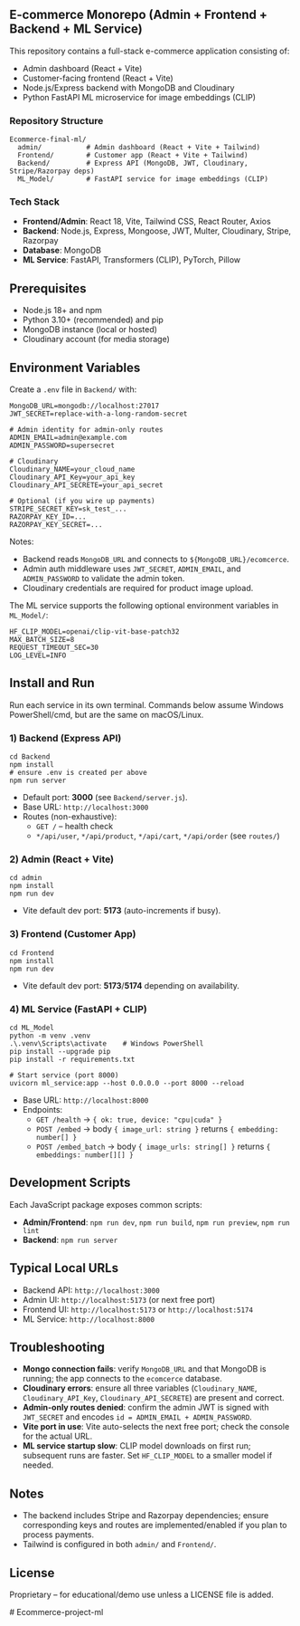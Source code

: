 ## E-commerce Monorepo (Admin + Frontend + Backend + ML Service)

This repository contains a full-stack e-commerce application consisting of:
- Admin dashboard (React + Vite)
- Customer-facing frontend (React + Vite)
- Node.js/Express backend with MongoDB and Cloudinary
- Python FastAPI ML microservice for image embeddings (CLIP)

### Repository Structure

```
Ecommerce-final-ml/
  admin/           # Admin dashboard (React + Vite + Tailwind)
  Frontend/        # Customer app (React + Vite + Tailwind)
  Backend/         # Express API (MongoDB, JWT, Cloudinary, Stripe/Razorpay deps)
  ML_Model/        # FastAPI service for image embeddings (CLIP)
```

### Tech Stack

- **Frontend/Admin**: React 18, Vite, Tailwind CSS, React Router, Axios
- **Backend**: Node.js, Express, Mongoose, JWT, Multer, Cloudinary, Stripe, Razorpay
- **Database**: MongoDB
- **ML Service**: FastAPI, Transformers (CLIP), PyTorch, Pillow

## Prerequisites

- Node.js 18+ and npm
- Python 3.10+ (recommended) and pip
- MongoDB instance (local or hosted)
- Cloudinary account (for media storage)

## Environment Variables

Create a `.env` file in `Backend/` with:

```
MongoDB_URL=mongodb://localhost:27017
JWT_SECRET=replace-with-a-long-random-secret

# Admin identity for admin-only routes
ADMIN_EMAIL=admin@example.com
ADMIN_PASSWORD=supersecret

# Cloudinary
Cloudinary_NAME=your_cloud_name
Cloudinary_API_Key=your_api_key
Cloudinary_API_SECRETE=your_api_secret

# Optional (if you wire up payments)
STRIPE_SECRET_KEY=sk_test_...
RAZORPAY_KEY_ID=...
RAZORPAY_KEY_SECRET=...
```

Notes:
- Backend reads `MongoDB_URL` and connects to `${MongoDB_URL}/ecomcerce`.
- Admin auth middleware uses `JWT_SECRET`, `ADMIN_EMAIL`, and `ADMIN_PASSWORD` to validate the admin token.
- Cloudinary credentials are required for product image upload.

The ML service supports the following optional environment variables in `ML_Model/`:

```
HF_CLIP_MODEL=openai/clip-vit-base-patch32
MAX_BATCH_SIZE=8
REQUEST_TIMEOUT_SEC=30
LOG_LEVEL=INFO
```

## Install and Run

Run each service in its own terminal. Commands below assume Windows PowerShell/cmd, but are the same on macOS/Linux.

### 1) Backend (Express API)

```
cd Backend
npm install
# ensure .env is created per above
npm run server
```

- Default port: **3000** (see `Backend/server.js`).
- Base URL: `http://localhost:3000`
- Routes (non-exhaustive):
  - `GET /` – health check
  - `*/api/user`, `*/api/product`, `*/api/cart`, `*/api/order` (see `routes/`)

### 2) Admin (React + Vite)

```
cd admin
npm install
npm run dev
```

- Vite default dev port: **5173** (auto-increments if busy).

### 3) Frontend (Customer App)

```
cd Frontend
npm install
npm run dev
```

- Vite default dev port: **5173**/**5174** depending on availability.

### 4) ML Service (FastAPI + CLIP)

```
cd ML_Model
python -m venv .venv
.\.venv\Scripts\activate    # Windows PowerShell
pip install --upgrade pip
pip install -r requirements.txt

# Start service (port 8000)
uvicorn ml_service:app --host 0.0.0.0 --port 8000 --reload
```

- Base URL: `http://localhost:8000`
- Endpoints:
  - `GET /health` → `{ ok: true, device: "cpu|cuda" }`
  - `POST /embed` → body `{ image_url: string }` returns `{ embedding: number[] }`
  - `POST /embed_batch` → body `{ image_urls: string[] }` returns `{ embeddings: number[][] }`

## Development Scripts

Each JavaScript package exposes common scripts:

- **Admin/Frontend**: `npm run dev`, `npm run build`, `npm run preview`, `npm run lint`
- **Backend**: `npm run server`

## Typical Local URLs

- Backend API: `http://localhost:3000`
- Admin UI: `http://localhost:5173` (or next free port)
- Frontend UI: `http://localhost:5173` or `http://localhost:5174`
- ML Service: `http://localhost:8000`

## Troubleshooting

- **Mongo connection fails**: verify `MongoDB_URL` and that MongoDB is running; the app connects to the `ecomcerce` database.
- **Cloudinary errors**: ensure all three variables (`Cloudinary_NAME`, `Cloudinary_API_Key`, `Cloudinary_API_SECRETE`) are present and correct.
- **Admin-only routes denied**: confirm the admin JWT is signed with `JWT_SECRET` and encodes `id = ADMIN_EMAIL + ADMIN_PASSWORD`.
- **Vite port in use**: Vite auto-selects the next free port; check the console for the actual URL.
- **ML service startup slow**: CLIP model downloads on first run; subsequent runs are faster. Set `HF_CLIP_MODEL` to a smaller model if needed.

## Notes

- The backend includes Stripe and Razorpay dependencies; ensure corresponding keys and routes are implemented/enabled if you plan to process payments.
- Tailwind is configured in both `admin/` and `Frontend/`.

## License

Proprietary – for educational/demo use unless a LICENSE file is added.


#   E c o m m e r c e - p r o j e c t - m l  
 